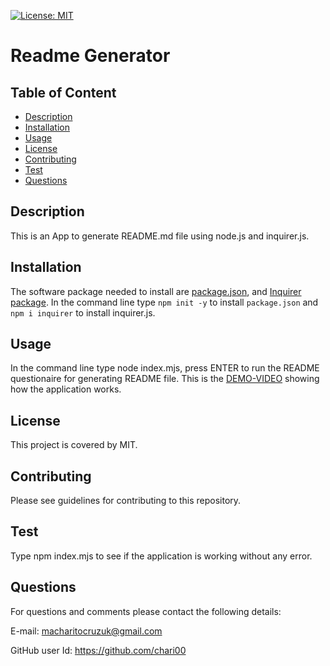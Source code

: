 [![License: MIT](https://img.shields.io/badge/License-MIT-yellow.svg)](https://opensource.org/licenses/MIT)

# Readme Generator
  ## Table of Content 
- [Description](#Description)
- [Installation](#Installation)
- [Usage](#Usage)
- [License](#License)
- [Contributing](#Contributing)
- [Test](#Test)
- [Questions](#Questions)

## Description
This is an App to generate README.md file using node.js and inquirer.js.
## Installation 
The software package needed to install are [package.json](https://docs.npmjs.com/cli/v9/configuring-npm/package-json), and [Inquirer package](https://www.npmjs.com/package/inquirer). In the command line type `npm init -y` to install `package.json` and  `npm i inquirer` to install inquirer.js.
## Usage
In the command line type node index.mjs, press ENTER to run the README questionaire for generating README file. This is the [DEMO-VIDEO](images/Demo-video.mp4) showing how the application works.
## License
This project is covered by MIT.
## Contributing
Please see guidelines for contributing to this repository.
## Test
Type npm index.mjs to see if the application is working without any error.
## Questions
For questions and comments please contact the following details:

E-mail: macharitocruzuk@gmail.com

GitHub user Id: https://github.com/chari00
  